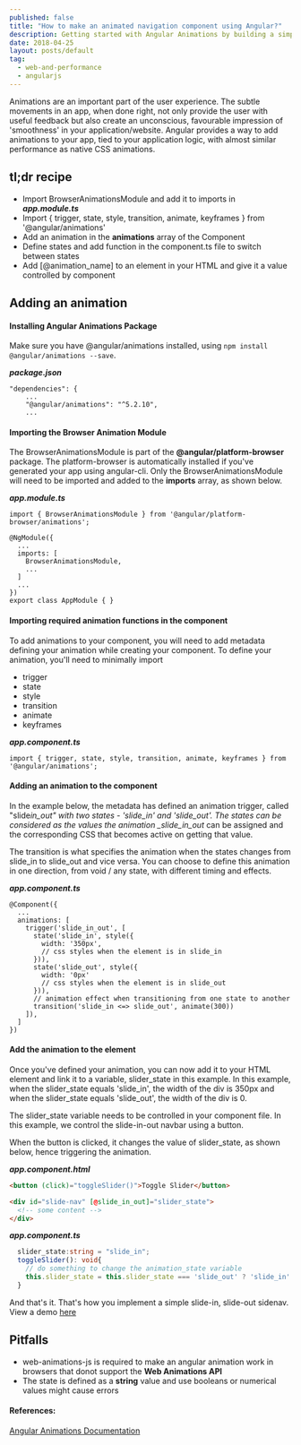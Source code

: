 ```yaml
---
published: false
title: "How to make an animated navigation component using Angular?"
description: Getting started with Angular Animations by building a simple component
date: 2018-04-25
layout: posts/default
tag:
  - web-and-performance
  - angularjs
---
```


Animations are an important part of the user experience. The subtle movements in an app, when done right, not only provide the user with useful feedback but also create an unconscious, favourable impression of 'smoothness' in your application/website. Angular provides a way to add animations to your app, tied to your application logic, with almost similar performance as native CSS animations.

## tl;dr recipe

- Import BrowserAnimationsModule and add it to imports in **_app.module.ts_**
- Import { trigger, state, style, transition, animate, keyframes } from '@angular/animations'
- Add an animation in the **animations** array of the Component
- Define states and add function in the component.ts file to switch between states
- Add [@animation_name] to an element in your HTML and give it a value controlled by component

## Adding an animation

#### Installing Angular Animations Package

Make sure you have @angular/animations installed, using `npm install @angular/animations --save`.

**_package.json_**

```
"dependencies": {
    ...
    "@angular/animations": "^5.2.10",
    ...

```

#### Importing the Browser Animation Module

The BrowserAnimationsModule is part of the **@angular/platform-browser** package. The platform-browser is automatically installed if you've generated your app using angular-cli. Only the BrowserAnimationsModule will need to be imported and added to the **imports** array, as shown below.

**_app.module.ts_**

```
import { BrowserAnimationsModule } from '@angular/platform-browser/animations';

@NgModule({
  ...
  imports: [
    BrowserAnimationsModule,
    ...
  ]
  ...
})
export class AppModule { }
```

#### Importing required animation functions in the component

To add animations to your component, you will need to add metadata defining your animation while creating your component. To define your animation, you'll need to minimally import

- trigger
- state
- style
- transition
- animate
- keyframes

**_app.component.ts_**

```
import { trigger, state, style, transition, animate, keyframes } from '@angular/animations';
```

#### Adding an animation to the component

In the example below, the metadata has defined an animation trigger, called "slide*in_out" with two states - 'slide_in' and 'slide_out'. The states can be considered as the values the animation \_slide_in_out* can be assigned and the corresponding CSS that becomes active on getting that value.

The transition is what specifies the animation when the states changes from slide_in to slide_out and vice versa. You can choose to define this animation in one direction, from void / any state, with different timing and effects.

**_app.component.ts_**

```
@Component({
  ...
  animations: [
    trigger('slide_in_out', [
      state('slide_in', style({
        width: '350px',
        // css styles when the element is in slide_in
      })),
      state('slide_out', style({
        width: '0px'
        // css styles when the element is in slide_out
      })),
      // animation effect when transitioning from one state to another
      transition('slide_in <=> slide_out', animate(300))
    ]),
  ]
})
```

#### Add the animation to the element

Once you've defined your animation, you can now add it to your HTML element and link it to a variable, slider_state in this example. In this example, when the slider_state equals 'slide_in', the width of the div is 350px and when the slider_state equals 'slide_out', the width of the div is 0.

The slider_state variable needs to be controlled in your component file. In this example, we control the slide-in-out navbar using a button.

When the button is clicked, it changes the value of slider_state, as shown below, hence triggering the animation.

**_app.component.html_**

```html
<button (click)="toggleSlider()">Toggle Slider</button>

<div id="slide-nav" [@slide_in_out]="slider_state">
  <!-- some content -->
</div>
```

**_app.component.ts_**

```ts
  slider_state:string = "slide_in";
  toggleSlider(): void{
    // do something to change the animation_state variable
    this.slider_state = this.slider_state === 'slide_out' ? 'slide_in' : 'slide_out';
  }
```

And that's it. That's how you implement a simple slide-in, slide-out sidenav. View a demo [here](https://stackblitz.com/edit/angular-slide-nav?file=app%2Fapp.module.ts)

## Pitfalls

- web-animations-js is required to make an angular animation work in browsers that donot support the **Web Animations API**
- The state is defined as a **string** value and use booleans or numerical values might cause errors

#### References:

[Angular Animations Documentation](https://angular.io/guide/animations)
